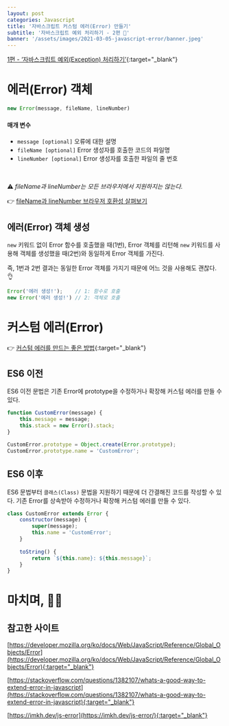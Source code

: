 ```yaml
---
layout: post
categories: Javascript
title: '자바스크립트 커스텀 에러(Error) 만들기'
subtitle: '자바스크립트 예외 처리하기 - 2편 🚨'
banner: '/assets/images/2021-03-05-javascript-error/banner.jpeg'
---
```


[1편 - ‘자바스크립트 예외(Exception) 처리하기’](/2021-02-28/javascript-exception-handling){:target="_blank"}

# 에러(Error) 객체

```javascript
new Error(message, fileName, lineNumber)
```

#### 매개 변수

- `message [optional]` 오류에 대한 설명
- `fileName [optional]` Error 생성자를 호출한 코드의 파일명
- `lineNumber [optional]` Error 생성자를 호출한 파일의 줄 번호

<br>

⚠️ *fileName과 lineNumber는 모든 브라우저에서 지원하지는 않는다.*

👉 [fileName과 lineNumber 브라우저 호환성 살펴보기](https://developer.mozilla.org/ko/docs/Web/JavaScript/Reference/Global_Objects/Error#%EB%B8%8C%EB%9D%BC%EC%9A%B0%EC%A0%80_%ED%98%B8%ED%99%98%EC%84%B1)

## 에러(Error) 객체 생성

`new` 키워드 없이 Error 함수를 호출했을 때(1번), Error 객체를 리턴해 `new` 키워드를 사용해 객체를 생성했을 때(2번)와 동일하게 Error 객체를 가진다.

즉, 1번과 2번 결과는 동일한 Error 객체를 가지기 때문에 어느 것을 사용해도 괜찮다. 👌

```javascript
Error('에러 생성!');    // 1: 함수로 호출 
new Error('에러 생성!') // 2: 객체로 호출
```

# 커스텀 에러(Error)

👉 [커스텀 에러를 만드는 좋은 방법](https://stackoverflow.com/questions/1382107/whats-a-good-way-to-extend-error-in-javascript){:target="_blank"}

## ES6 이전

ES6 이전 문법은 기존 Error에 prototype을 수정하거나 확장해 커스텀 에러를 만들 수 있다.

```javascript
function CustomError(message) {
    this.message = message;
    this.stack = new Error().stack;
}

CustomError.prototype = Object.create(Error.prototype);
CustomError.prototype.name = 'CustomError';
```

## ES6 이후

ES6 문법부터 `클래스(Class)` 문법을 지원하기 때문에 더 간결해진 코드를 작성할 수 있다.
기존 Error를 상속받아 수정하거나 확장해 커스텀 에러를 만들 수 있다.

```javascript
class CustomError extends Error {
    constructor(message) {
        super(message);
        this.name = 'CustomError';
    }
    
    toString() {
        return `${this.name}: ${this.message}`;
    }
}
```

# 마치며, 🙇🏻

## 참고한 사이트

[https://developer.mozilla.org/ko/docs/Web/JavaScript/Reference/Global_Objects/Error](https://developer.mozilla.org/ko/docs/Web/JavaScript/Reference/Global_Objects/Error){:target="_blank"}

[https://stackoverflow.com/questions/1382107/whats-a-good-way-to-extend-error-in-javascript](https://stackoverflow.com/questions/1382107/whats-a-good-way-to-extend-error-in-javascript){:target="_blank"}

[https://imkh.dev/js-error](https://imkh.dev/js-error/){:target="_blank"}